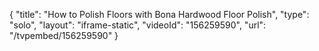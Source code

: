 {
    "title": "How to Polish Floors with Bona Hardwood Floor Polish",
    "type": "solo",
    "layout": "iframe-static",
    "videoId": "156259590",
    "url": "\/tvpembed\/156259590"
}